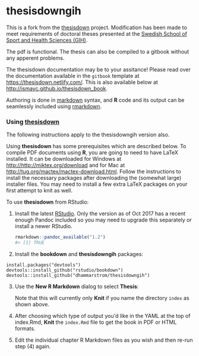 # thesisdowngih

This is a fork from the [thesisdown](https://github.com/ismayc/thesisdown) project. Modification has been made to meet requirements of doctoral theses presented at the [Swedish School of Sport and Health Sciences (GIH)](http://www.gih.se).

The pdf is functional. The thesis can also be compiled to a gitbook without any apperent problems.

The thesisdown documentation may be to your assitance! Please read over the documentation available in the `gitbook` template at https://thesisdown.netlify.com/.  This is also available below at http://ismayc.github.io/thesisdown_book.

Authoring is done in [markdown](http://rmarkdown.rstudio.com/authoring_basics.html) syntax, and **R** code and its output can be seamlessly included using [rmarkdown](http://rmarkdown.rstudio.com).


### Using [thesisdown](https://github.com/ismayc/thesisdown)

The following instructions apply to the thesisdowngih version also.

Using **thesisdown** has some prerequisites which are described below. To compile PDF documents using **R**, you are going to need to have LaTeX installed.  It can be downloaded for Windows at <http://http://miktex.org/download> and for Mac at <http://tug.org/mactex/mactex-download.html>.  Follow the instructions to install the necessary packages after downloading the (somewhat large) installer files.  You may need to install a few extra LaTeX packages on your first attempt to knit as well.

To use **thesisdown** from RStudio:

1) Install the latest [RStudio](http://www.rstudio.com/products/rstudio/download/).
Only the version as of Oct 2017 has a recent enough Pandoc included so you may need to upgrade this
separately or install a newer RStudio.

    ```r
    rmarkdown::pandoc_available("1.2")
    #> [1] TRUE
    ```

2) Install the **bookdown** and **thesisdowngih** packages: 

```
install.packages("devtools")
devtools::install_github("rstudio/bookdown")
devtools::install_github("dhammarstrom/thesisdowngih")
```

3) Use the **New R Markdown** dialog to select **Thesis**:

    Note that this will currently only **Knit** if you name the directory `index` as shown above.

4) After choosing which type of output you'd like in the YAML at the top of index.Rmd, **Knit** the `index.Rmd` file to get the book in PDF or HTML formats.
5) Edit the individual chapter R Markdown files as you wish and then re-run step (4) again.
